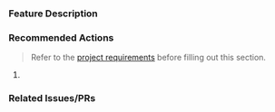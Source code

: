 ### Feature Description

### Recommended Actions
>Refer to the [project requirements](https://github.com/TeamCharles/bangazon-inc/blob/master/projects/CUSTOMER_SERVICE_INCIDENTS.md) before filling out this section.

1.

### Related Issues/PRs
